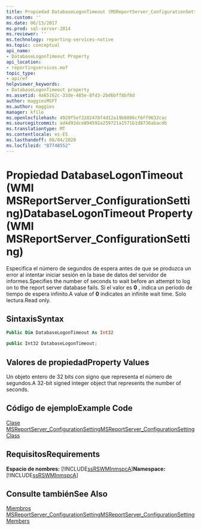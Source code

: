 ```yaml
---
title: Propiedad DatabaseLogonTimeout (MSReportServer_ConfigurationSetting de WMI) | Microsoft Docs
ms.custom: ''
ms.date: 06/13/2017
ms.prod: sql-server-2014
ms.reviewer: ''
ms.technology: reporting-services-native
ms.topic: conceptual
api_name:
- DatabaseLogonTimeout Property
api_location:
- reportingservices.mof
topic_type:
- apiref
helpviewer_keywords:
- DatabaseLogonTimeout property
ms.assetid: 4a65162c-33de-485e-8fd3-2bd6bff8bf8d
author: maggiesMSFT
ms.author: maggies
manager: kfile
ms.openlocfilehash: 4920f5ef2282478f4d12a19b0806cf6ff9632cac
ms.sourcegitcommit: ad4d92dce894592a259721a1571b1d8736abacdb
ms.translationtype: MT
ms.contentlocale: es-ES
ms.lasthandoff: 08/04/2020
ms.locfileid: "87748552"
---
```

# <a name="databaselogontimeout-property-wmi-msreportserver_configurationsetting"></a><span data-ttu-id="07c7e-102">Propiedad DatabaseLogonTimeout (WMI MSReportServer_ConfigurationSetting)</span><span class="sxs-lookup"><span data-stu-id="07c7e-102">DatabaseLogonTimeout Property (WMI MSReportServer_ConfigurationSetting)</span></span>
  <span data-ttu-id="07c7e-103">Especifica el número de segundos de espera antes de que se produzca un error al intentar iniciar sesión en la base de datos del servidor de informes.</span><span class="sxs-lookup"><span data-stu-id="07c7e-103">Specifies the number of seconds to wait before an attempt to log on to the report server database fails.</span></span> <span data-ttu-id="07c7e-104">Si el valor es **0** , indica un período de tiempo de espera infinito.</span><span class="sxs-lookup"><span data-stu-id="07c7e-104">A value of **0** indicates an infinite wait time.</span></span> <span data-ttu-id="07c7e-105">Solo lectura.</span><span class="sxs-lookup"><span data-stu-id="07c7e-105">Read only.</span></span>  
  
## <a name="syntax"></a><span data-ttu-id="07c7e-106">Sintaxis</span><span class="sxs-lookup"><span data-stu-id="07c7e-106">Syntax</span></span>  
  
```vb  
Public Dim DatabaseLogonTimeout As Int32  
```  
  
```csharp  
public Int32 DatabaseLogonTimeout;  
```  
  
## <a name="property-values"></a><span data-ttu-id="07c7e-107">Valores de propiedad</span><span class="sxs-lookup"><span data-stu-id="07c7e-107">Property Values</span></span>  
 <span data-ttu-id="07c7e-108">Un objeto entero de 32 bits con signo que representa el número de segundos.</span><span class="sxs-lookup"><span data-stu-id="07c7e-108">A 32-bit signed integer object that represents the number of seconds.</span></span>  
  
## <a name="example-code"></a><span data-ttu-id="07c7e-109">Código de ejemplo</span><span class="sxs-lookup"><span data-stu-id="07c7e-109">Example Code</span></span>  
 [<span data-ttu-id="07c7e-110">Clase MSReportServer_ConfigurationSetting</span><span class="sxs-lookup"><span data-stu-id="07c7e-110">MSReportServer_ConfigurationSetting Class</span></span>](msreportserver-configurationsetting-class.md)  
  
## <a name="requirements"></a><span data-ttu-id="07c7e-111">Requisitos</span><span class="sxs-lookup"><span data-stu-id="07c7e-111">Requirements</span></span>  
 <span data-ttu-id="07c7e-112">**Espacio de nombres:** [!INCLUDE[ssRSWMInmspcA](../../includes/ssrswminmspca-md.md)]</span><span class="sxs-lookup"><span data-stu-id="07c7e-112">**Namespace:** [!INCLUDE[ssRSWMInmspcA](../../includes/ssrswminmspca-md.md)]</span></span>  
  
## <a name="see-also"></a><span data-ttu-id="07c7e-113">Consulte también</span><span class="sxs-lookup"><span data-stu-id="07c7e-113">See Also</span></span>  
 [<span data-ttu-id="07c7e-114">Miembros MSReportServer_ConfigurationSetting</span><span class="sxs-lookup"><span data-stu-id="07c7e-114">MSReportServer_ConfigurationSetting Members</span></span>](msreportserver-configurationsetting-members.md)  
  
  
